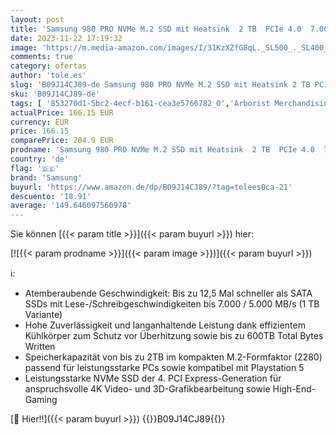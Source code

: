 ```yaml
---
layout: post
title: 'Samsung 980 PRO NVMe M.2 SSD mit Heatsink  2 TB  PCIe 4.0  7.000 MB/s Lesen  5.000 MB/s Schreiben  Interne SSD mit Kühlkörper für Konsolen-Gaming  MZ-V8P2T0CW'
date: 2023-11-22 17:19:32
image: 'https://m.media-amazon.com/images/I/31KzXZfG8qL._SL500_._SL400_.jpg'
comments: true
category: ofertas
author: 'tole.es'
slug: 'B09J14CJ89-de Samsung 980 PRO NVMe M.2 SSD mit Heatsink 2 TB PCIe 4.0...'
sku: 'B09J14CJ89-de'
tags: [ '853270d1-5bc2-4ecf-b161-cea3e5766782_0','Arborist Merchandising Root','Computer & Zubehör','Computer & Zubehör: Produkte mit Umwelt-Label','Custom Stores','Datenspeicher','Interne SSD','Interne Solid State Drives','Interner Speicher','Komponenten','PC','PC gaming components','PC-Gaming','SSD gaming','Self Service','Special Features Stores','a4cbee59-f823-40fe-831a-7de64f655f6f_0','a4cbee59-f823-40fe-831a-7de64f655f6f_1301','a4cbee59-f823-40fe-831a-7de64f655f6f_6301','a4cbee59-f823-40fe-831a-7de64f655f6f_9701','samsung','🇩🇪', ]
actualPrice: 166.15 EUR
currency: EUR
price: 166.15
comparePrice: 204.9 EUR
prodname: 'Samsung 980 PRO NVMe M.2 SSD mit Heatsink  2 TB  PCIe 4.0  7.000 MB/s Lesen  5.000 MB/s Schreiben  Interne SSD mit Kühlkörper für Konsolen-Gaming  MZ-V8P2T0CW'
country: 'de'
flag: '🇩🇪'
brand: 'Samsung'
buyurl: 'https://www.amazon.de/dp/B09J14CJ89/?tag=tolees0ca-21'
descuento: '18.91'
average: '149.646097560978'
---
```


Sie können [{{< param title >}}]({{< param buyurl >}}) hier:

[![{{< param prodname >}}]({{< param image >}})]({{< param buyurl >}})

ℹ️:

- Atemberaubende Geschwindigkeit: Bis zu 12,5 Mal schneller als SATA SSDs mit Lese-/Schreibgeschwindigkeiten bis 7.000 / 5.000 MB/s (1 TB Variante)
- Hohe Zuverlässigkeit und langanhaltende Leistung dank effizientem Kühlkörper zum Schutz vor Überhitzung sowie bis zu 600TB Total Bytes Written
- Speicherkapazität von bis zu 2TB im kompakten M.2-Formfaktor (2280) passend für leistungsstarke PCs sowie kompatibel mit Playstation 5
- Leistungsstarke NVMe SSD der 4. PCI Express-Generation für anspruchsvolle 4K Video- und 3D-Grafikbearbeitung sowie High-End-Gaming

[🛒 Hier!!]({{< param buyurl >}})
{{<world>}}B09J14CJ89{{</world>}}
